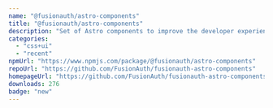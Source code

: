```yaml
---
name: "@fusionauth/astro-components"
title: "@fusionauth/astro-components"
description: "Set of Astro components to improve the developer experience when writing pages"
categories:
  - "css+ui"
  - "recent"
npmUrl: "https://www.npmjs.com/package/@fusionauth/astro-components"
repoUrl: "https://github.com/FusionAuth/fusionauth-astro-components"
homepageUrl: "https://github.com/FusionAuth/fusionauth-astro-components#readme"
downloads: 276
badge: "new"
---
```

